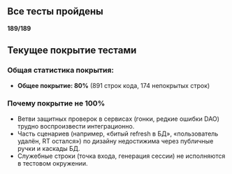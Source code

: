 ## Все тесты пройдены
**189/189**


## Текущее покрытие тестами

### Общая статистика покрытия:
- **Общее покрытие: 80%** (891 строк кода, 174 непокрытых строк)

### Почему покрытие не 100%
- Ветви защитных проверок в сервисах (гонки, редкие ошибки DAO) трудно воспроизвести интеграционно.
- Часть сценариев (например, «битый refresh в БД», «пользователь удалён, RT остался») по дизайну недостижима через публичные ручки и каскады БД.
- Служебные строки (точка входа, генерация сессии) не исполняются в тестовом окружении.
